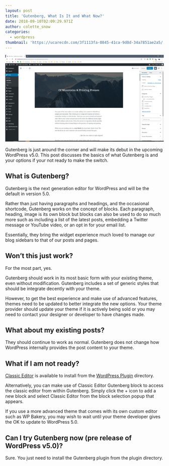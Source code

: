 ```yaml
---
layout: post
title: 'Gutenberg, What Is It and What Now?'
date: 2018-09-10T02:09:29.971Z
author: colette_snow
categories:
  - wordpress
thumbnail: 'https://ucarecdn.com/3f1113fa-0845-41ca-9d0d-34a7851ae2a5/'
---
```


![Gutenberg Screenshot](/assets/images/posts/gutenberg/screenshot.png)

Gutenberg is just around the corner and will make its debut in the upcoming WordPress v5.0. This post discusses the basics of what Gutenberg is and your options if your not ready to make the switch.

## What is Gutenberg?
Gutenberg is the next generation editor for WordPress and will be the default in version 5.0.

Rather than just having paragraphs and headings, and the occasional shortcode, Gutenberg works on the concept of blocks. Each paragraph, heading, image is its own block but blocks can also be used to do so much more such as including a list of the latest posts, embedding a Twitter message or YouTube video, or an opt in for your email list.

Essentially, they bring the widget experience much loved to manage our blog sidebars to that of our posts and pages.

## Won’t this just work?
For the most part, yes.

Gutenberg should work in its most basic form with your existing theme, even without modification. Gutenberg includes a set of generic styles that should be integrate decently with your theme.

However, to get the best experience and make use of advanced features, themes need to be updated to better integrate the new options. Your theme provider should update your theme if it is actively being sold or you may need to contact your designer or developer to have changes made.

## What about my existing posts?
They should continue to work as normal. Gutenberg does not change how WordPress internally provides the post content to your theme.

## What if I am not ready?
[Classic Editor](https://en-au.wordpress.org/plugins/classic-editor/) is available to install from the [WordPress Plugin](https://en-au.wordpress.org/plugins) directory.

Alternatively, you can make use of Classic Editor Gutenberg block to access the classic editor from within Gutenberg. Simply click the + icon to add a new block and select Classic Editor from the block selection popup that appears.

If you use a more advanced theme that comes with its own custom editor such as WP Bakery, you may wish to wait until your theme developer gives the OK to update to WordPress 5.0.

## Can I try Gutenberg now (pre release of WordPress v5.0)?
Sure. You just need to install the Gutenberg plugin from the plugin directory.

